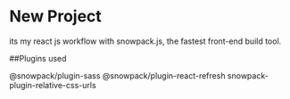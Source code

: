 # New Project

its my react js workflow with snowpack.js, the fastest front-end build tool.

##Plugins used

@snowpack/plugin-sass
@snowpack/plugin-react-refresh
snowpack-plugin-relative-css-urls
